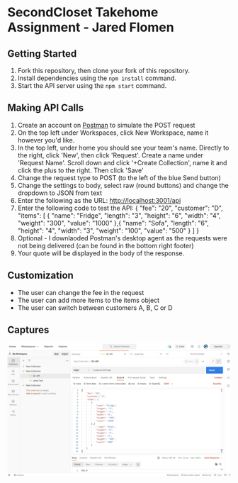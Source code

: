 # SecondCloset Takehome Assignment - Jared Flomen
 
## Getting Started

1. Fork this repository, then clone your fork of this repository.
2. Install dependencies using the `npm install` command.
3. Start the API server using the `npm start` command.

## Making API Calls

1. Create an account on [Postman](https://www.postman.com/) to simulate the POST request
2. On the top left under Workspaces, click New Workspace, name it however you'd like. 
3. In the top left, under home you should see your team's name. Directly to the right, click 'New', then click 'Request'. Create a name under 'Request Name'. Scroll down and click '+Create Collection', name it and click the plus to the right. Then click 'Save'
4. Change the request type to POST (to the left of the blue Send button)
5. Change the settings to body, select raw (round buttons) and change the dropdown to JSON from text
6. Enter the following as the URL: <http://localhost:3001/api>
7. Enter the following code to test the API:
{
    "fee": "20",
    "customer": "D",
    "items": [
        {
            "name": "Fridge",
            "length": "3",
            "height": "6",
            "width": "4",
            "weight": "300",
            "value": "1000"
        },{
             "name": "Sofa",
            "length": "6",
            "height": "4",
            "width": "3",
            "weight": "100",
            "value": "500"
        }
    ]
}
8. Optional - I downlaoded Postman's desktop agent as the requests were not being delivered (can be found in the bottom right footer)
9. Your quote will be displayed in the body of the response.

## Customization

* The user can change the fee in the request
* The user can add more items to the items object
* The user can switch between customers A, B, C or D

## Captures

![Screenshot](https://github.com/JaredFlomen/SecondCloset/blob/main/docs/SendingRequest.png?raw=true)